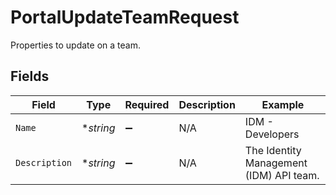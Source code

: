 # PortalUpdateTeamRequest

Properties to update on a team.


## Fields

| Field                                   | Type                                    | Required                                | Description                             | Example                                 |
| --------------------------------------- | --------------------------------------- | --------------------------------------- | --------------------------------------- | --------------------------------------- |
| `Name`                                  | **string*                               | :heavy_minus_sign:                      | N/A                                     | IDM - Developers                        |
| `Description`                           | **string*                               | :heavy_minus_sign:                      | N/A                                     | The Identity Management (IDM) API team. |